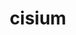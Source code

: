 ---
title: cisium
meaning: 2004 Honda Cisium C-850
ch: fourteen
pos: noun
stem: cisi
genend: ī
abbgender: n.
abbgender2: neut.
gender: neuter
declension: second
---
